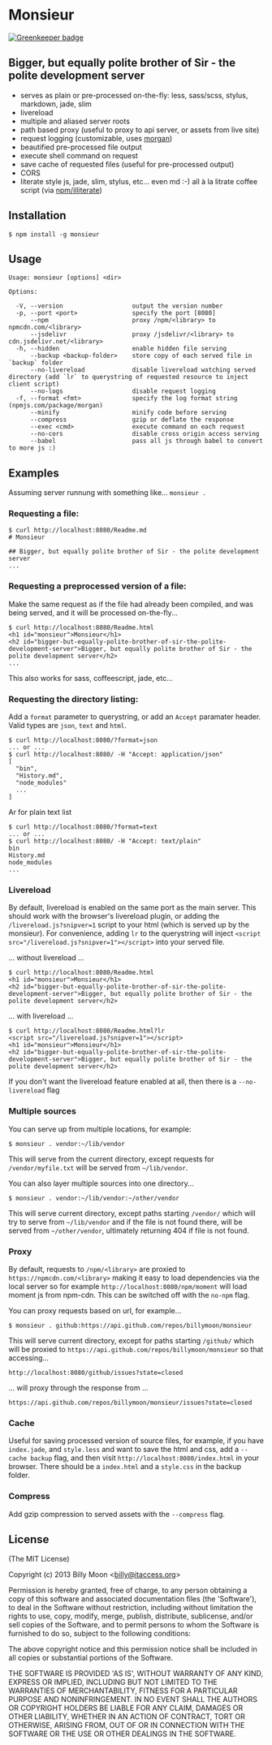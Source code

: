 # Monsieur

[![Greenkeeper badge](https://badges.greenkeeper.io/billymoon/monsieur.svg)](https://greenkeeper.io/)

## Bigger, but equally polite brother of Sir - the polite development server

- serves as plain or pre-processed on-the-fly: less, sass/scss, stylus, markdown, jade, slim
- livereload
- multiple and aliased server roots
- path based proxy (useful to proxy to api server, or assets from live site)
- request logging (customizable, uses [morgan](npmjs.com/package/morgan))
- beautified pre-processed file output
- execute shell command on request
- save cache of requested files (useful for pre-processed output)
- CORS
- literate style js, jade, slim, stylus, etc... even md :-) all à la litrate coffee script (via [npm/illiterate](https://www.npmjs.com/package/illiterate))

## Installation

    $ npm install -g monsieur

## Usage

    Usage: monsieur [options] <dir>

    Options:

      -V, --version                   output the version number
      -p, --port <port>               specify the port [8080]
          --npm                       proxy /npm/<library> to npmcdn.com/<library>
          --jsdelivr                  proxy /jsdelivr/<library> to cdn.jsdelivr.net/<library>
      -h, --hidden                    enable hidden file serving
          --backup <backup-folder>    store copy of each served file in `backup` folder
          --no-livereload             disable livereload watching served directory (add `lr` to querystring of requested resource to inject client script)
          --no-logs                   disable request logging
      -f, --format <fmt>              specify the log format string (npmjs.com/package/morgan)
          --minify                    minify code before serving
          --compress                  gzip or deflate the response
          --exec <cmd>                execute command on each request
          --no-cors                   disable cross origin access serving
          --babel                     pass all js through babel to convert to more js :)

## Examples

Assuming server runnung with something like... `monsieur .`

### Requesting a file:

    $ curl http://localhost:8080/Readme.md
    # Monsieur

    ## Bigger, but equally polite brother of Sir - the polite development server
    ...

### Requesting a preprocessed version of a file:

Make the same request as if the file had already been compiled, and was being served, and it will be processed on-the-fly...

    $ curl http://localhost:8080/Readme.html
    <h1 id="monsieur">Monsieur</h1>
    <h2 id="bigger-but-equally-polite-brother-of-sir-the-polite-development-server">Bigger, but equally polite brother of Sir - the polite development server</h2>
    ...

This also works for sass, coffeescript, jade, etc...

### Requesting the directory listing:

Add a `format` parameter to querystring, or add an `Accept` paramater header. Valid types are `json`, `text` and `html`.

    $ curl http://localhost:8080/?format=json
    ... or ...
    $ curl http://localhost:8080/ -H "Accept: application/json"
    [
      "bin",
      "History.md",
      "node_modules"
      ...
    ]

Ar for plain text list

    $ curl http://localhost:8080/?format=text
    ... or ...
    $ curl http://localhost:8080/ -H "Accept: text/plain"
    bin
    History.md
    node_modules
    ...

### Livereload

By default, livereload is enabled on the same port as the main server. This should work with the browser's livereload plugin, or adding the `/livereload.js?snipver=1` script to your html (which is served up by the monsieur). For convenience, adding `lr` to the querystring will inject `<script src="/livereload.js?snipver=1"></script>` into your served file.

... without livereload ...

    $ curl http://localhost:8080/Readme.html
    <h1 id="monsieur">Monsieur</h1>
    <h2 id="bigger-but-equally-polite-brother-of-sir-the-polite-development-server">Bigger, but equally polite brother of Sir - the polite development server</h2>

... with livereload ...

    $ curl http://localhost:8080/Readme.html?lr
    <script src="/livereload.js?snipver=1"></script>
    <h1 id="monsieur">Monsieur</h1>
    <h2 id="bigger-but-equally-polite-brother-of-sir-the-polite-development-server">Bigger, but equally polite brother of Sir - the polite development server</h2>

If you don't want the livereload feature enabled at all, then there is a `--no-livereload` flag

### Multiple sources

You can serve up from multiple locations, for example:

    $ monsieur . vendor:~/lib/vendor

This will serve from the current directory, except requests for `/vendor/myfile.txt` will be served from `~/lib/vendor`.

You can also layer multiple sources into one directory...

    $ monsieur . vendor:~/lib/vendor:~/other/vendor

This will serve current directory, except paths starting `/vendor/` which will try to serve from `~/lib/vendor` and if the file is not found there, will be served from `~/other/vendor`, ultimately returning 404 if file is not found.

### Proxy

By default, requests to `/npm/<library>` are proxied to `https://npmcdn.com/<library>` making it easy to load dependencies via the local server so for example `http://localhost:8080/npm/moment` will load moment js from npm-cdn. This can be switched off with the `no-npm` flag.

You can proxy requests based on url, for example...

    $ monsieur . github:https://api.github.com/repos/billymoon/monsieur

This will serve current directory, except for paths starting `/github/` which will be proxied to `https://api.github.com/repos/billymoon/monsieur` so that accessing...

    http://localhost:8080/github/issues?state=closed

... will proxy through the response from ...

    https://api.github.com/repos/billymoon/monsieur/issues?state=closed

### Cache

Useful for saving processed version of source files, for example, if you have `index.jade`, and `style.less` and want to save the html and css, add a `--cache backup` flag, and then visit `http://localhost:8080/index.html` in your browser. There should be a `index.html` and a `style.css` in the backup folder.

### Compress

Add gzip compression to served assets with the `--compress` flag.

## License

(The MIT License)

Copyright (c) 2013 Billy Moon &lt;billy@itaccess.org&gt;

Permission is hereby granted, free of charge, to any person obtaining
a copy of this software and associated documentation files (the
'Software'), to deal in the Software without restriction, including
without limitation the rights to use, copy, modify, merge, publish,
distribute, sublicense, and/or sell copies of the Software, and to
permit persons to whom the Software is furnished to do so, subject to
the following conditions:

The above copyright notice and this permission notice shall be
included in all copies or substantial portions of the Software.

THE SOFTWARE IS PROVIDED 'AS IS', WITHOUT WARRANTY OF ANY KIND,
EXPRESS OR IMPLIED, INCLUDING BUT NOT LIMITED TO THE WARRANTIES OF
MERCHANTABILITY, FITNESS FOR A PARTICULAR PURPOSE AND NONINFRINGEMENT.
IN NO EVENT SHALL THE AUTHORS OR COPYRIGHT HOLDERS BE LIABLE FOR ANY
CLAIM, DAMAGES OR OTHER LIABILITY, WHETHER IN AN ACTION OF CONTRACT,
TORT OR OTHERWISE, ARISING FROM, OUT OF OR IN CONNECTION WITH THE
SOFTWARE OR THE USE OR OTHER DEALINGS IN THE SOFTWARE.
